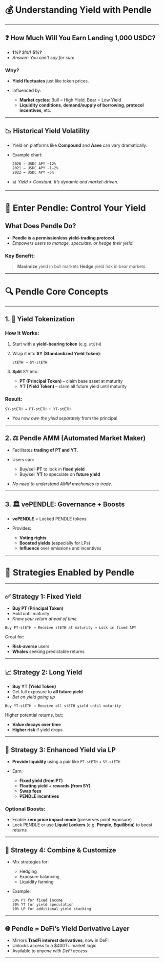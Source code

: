 # 💰 Understanding Yield with Pendle

---

## ❓ How Much Will You Earn Lending 1,000 USDC?

* **1%? 3%? 5%?**
* *Answer: You can't say for sure.*

### Why?

* **Yield fluctuates** just like token prices.
* Influenced by:

  * **Market cycles**: Bull = High Yield, Bear = Low Yield
  * **Liquidity conditions**, **demand/supply of borrowing**, **protocol incentives**, etc.

---

## 📉 Historical Yield Volatility

* Yield on platforms like **Compound** and **Aave** can vary dramatically.

* Example chart:

  ```plaintext
  2020 → USDC APY ~12%
  2021 → USDC APY ~1–2%
  2022 → USDC APY ~5%
  ```

* 📊 *Yield ≠ Constant. It’s dynamic and market-driven.*

---

# 🚀 Enter Pendle: Control Your Yield

## What Does Pendle Do?

* **Pendle is a permissionless yield-trading protocol.**
* *Empowers users to manage, speculate, or hedge their yield.*

### Key Benefit:

> **Maximize** yield in bull markets
> **Hedge** yield risk in bear markets

---

# 🔍 Pendle Core Concepts

---

## 1. 🔗 Yield Tokenization

### How It Works:

1. Start with a **yield-bearing token** (e.g. `stETH`)
2. Wrap it into **SY (Standardized Yield Token)**:

   ```plaintext
   stETH → SY-stETH
   ```
3. **Split** SY into:

   * **PT (Principal Token)** – claim base asset at maturity
   * **YT (Yield Token)** – claim all future yield until maturity

### Result:

```plaintext
SY-stETH → PT-stETH + YT-stETH
```

* You now *own the yield separately* from the principal.

---

## 2. ⚖️ Pendle AMM (Automated Market Maker)

* Facilitates **trading of PT and YT**.
* Users can:

  * Buy/sell **PT** to lock in **fixed yield**
  * Buy/sell **YT** to speculate on **future yield**
* *No need to understand AMM mechanics to trade.*

---

## 3. 🏛️ vePENDLE: Governance + Boosts

* **vePENDLE** = Locked PENDLE tokens
* Provides:

  * **Voting rights**
  * **Boosted yields** (especially for LPs)
  * **Influence** over emissions and incentives

---

# 🎯 Strategies Enabled by Pendle

---

## ✅ Strategy 1: Fixed Yield

* **Buy PT (Principal Token)**
* Hold until maturity
* *Know your return ahead of time*

```plaintext
Buy PT-stETH → Receive stETH at maturity → Lock in fixed APY
```

Great for:

* **Risk-averse** users
* **Whales** seeking predictable returns

---

## 📈 Strategy 2: Long Yield

* **Buy YT (Yield Token)**
* Get full exposure to **all future yield**
* *Bet on yield going up*

```plaintext
Buy YT-stETH → Receive all stETH yield until maturity
```

Higher potential returns, but:

* **Value decays over time**
* **Higher risk** if yield drops

---

## 🧪 Strategy 3: Enhanced Yield via LP

* **Provide liquidity** using a pair like `PT-stETH` + `SY-stETH`
* Earn:

  * **Fixed yield (from PT)**
  * **Floating yield + rewards (from SY)**
  * **Swap fees**
  * **PENDLE incentives**

### Optional Boosts:

* Enable **zero price impact mode** (preserves point exposure)
* Lock PENDLE or use **Liquid Lockers** (e.g. **Penpie**, **Equilibria**) to boost returns

---

## 🧩 Strategy 4: Combine & Customize

* Mix strategies for:

  * Hedging
  * Exposure balancing
  * Liquidity farming
* Example:

  ```plaintext
  50% PT for fixed income
  30% YT for yield speculation
  20% LP for additional yield stacking
  ```

---

## 🌐 Pendle = DeFi’s Yield Derivative Layer

* Mirrors **TradFi interest derivatives**, now in DeFi
* Unlocks access to a \$400T+ market logic
* Available to *anyone with DeFi access*

---
